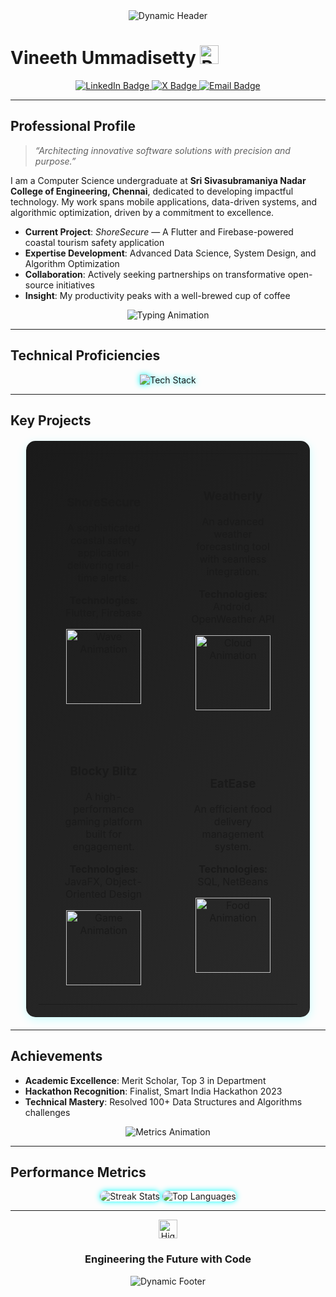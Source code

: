 <div align="center">
  <img src="https://capsule-render.vercel.app/api?type=shark&color=gradient&height=220§ion=header&text=Vineeth%20Ummadisetty&fontSize=60&animation=twinkling&fontColor=FFFFFF&stroke=00FFCC&strokeWidth=1" style="max-width: 100%;" alt="Dynamic Header" />
</div>

# Vineeth Ummadisetty <img src="https://raw.githubusercontent.com/Tarikul-Islam-Anik/Animated-Fluent-Emojis/master/Emojis/Hand%20gestures/Backhand%20Index%20Pointing%20Down.png" alt="Point Down" width="30" height="30" />

<div align="center">
  <a href="https://www.linkedin.com/in/vineeth-ummadisetty-4933511a6/" target="_blank">
    <img src="https://img.shields.io/badge/LinkedIn-0077B5?style=plastic&logo=linkedin&logoColor=white&labelColor=000000&color=0077B5&cacheSeconds=3600&animate=true" alt="LinkedIn Badge" />
  </a>
  <a href="https://x.com/Vineeth0101" target="_blank">
    <img src="https://img.shields.io/badge/X-1DA1F2?style=plastic&logo=x&logoColor=white&labelColor=000000&color=1DA1F2&cacheSeconds=3600&animate=true" alt="X Badge" />
  </a>
  <a href="mailto:vineeth2210369@ssn.edu.in">
    <img src="https://img.shields.io/badge/Email-D14836?style=plastic&logo=gmail&logoColor=white&labelColor=000000&color=D14836&cacheSeconds=3600&animate=true" alt="Email Badge" />
  </a>
</div>

---

## Professional Profile

> *“Architecting innovative software solutions with precision and purpose.”*

I am a Computer Science undergraduate at **Sri Sivasubramaniya Nadar College of Engineering, Chennai**, dedicated to developing impactful technology. My work spans mobile applications, data-driven systems, and algorithmic optimization, driven by a commitment to excellence.

- **Current Project**: *ShoreSecure* — A Flutter and Firebase-powered coastal tourism safety application  
- **Expertise Development**: Advanced Data Science, System Design, and Algorithm Optimization  
- **Collaboration**: Actively seeking partnerships on transformative open-source initiatives  
- **Insight**: My productivity peaks with a well-brewed cup of coffee  

<div align="center">
  <img src="https://readme-typing-svg.herokuapp.com?font=JetBrains+Mono&size=20&pause=800&color=00FFFF¢er=true&vCenter=true&width=500&lines=Software+Engineer;Problem+Solver;Tech+Innovator" alt="Typing Animation" />
</div>

---

## Technical Proficiencies

<div align="center">
  <img src="https://skillicons.dev/icons?i=python,java,flutter,react,firebase,mysql,git,html,css,js,c&theme=dark&perline=6" style="filter: drop-shadow(0 0 5px #00FFFF);" alt="Tech Stack" />
</div>

---

## Key Projects

<div align="center">
  <table style="border: none; width: 90%; margin: 20px auto; background: linear-gradient(135deg, #1a1a1a, #2a2a2a); border-radius: 15px; padding: 20px; box-shadow: 0 4px 15px rgba(0, 255, 255, 0.2);">
    <tr>
      <td align="center" style="padding: 30px;">
        <h3>ShoreSecure</h3>
        <p>A sophisticated coastal safety application delivering real-time alerts.</p>
        <p><strong>Technologies:</strong> Flutter, Firebase</p>
        <img src="https://github.com/vineeth33/vineeth33/blob/main/images/shoresecure-wave.gif?raw=true" width="120" alt="Wave Animation" />
      </td>
      <td align="center" style="padding: 30px;">
        <h3>Weatherly</h3>
        <p>An advanced weather forecasting tool with seamless integration.</p>
        <p><strong>Technologies:</strong> Android, OpenWeather API</p>
        <img src="https://github.com/vineeth33/vineeth33/blob/main/images/weatherly-cloud.gif?raw=true" width="120" alt="Cloud Animation" />
      </td>
    </tr>
    <tr>
      <td align="center" style="padding: 30px;">
        <h3>Blocky Blitz</h3>
        <p>A high-performance gaming platform built for engagement.</p>
        <p><strong>Technologies:</strong> JavaFX, Object-Oriented Design</p>
        <img src="https://github.com/vineeth33/vineeth33/blob/main/images/blocky-blitz.gif?raw=true" width="120" alt="Game Animation" />
      </td>
      <td align="center" style="padding: 30px;">
        <h3>EatEase</h3>
        <p>An efficient food delivery management system.</p>
        <p><strong>Technologies:</strong> SQL, NetBeans</p>
        <img src="https://github.com/vineeth33/vineeth33/blob/main/images/eatease-food.gif?raw=true" width="120" alt="Food Animation" />
      </td>
    </tr>
  </table>
</div>

---

## Achievements

- **Academic Excellence**: Merit Scholar, Top 3 in Department  
- **Hackathon Recognition**: Finalist, Smart India Hackathon 2023  
- **Technical Mastery**: Resolved 100+ Data Structures and Algorithms challenges  

<div align="center">
  <img src="https://metrics.lecoq.io/vineeth33?template=classic&isometric=true&base=header,activity,community,metadata&base.indepth=false&base.hireable=false&achievements=true&achievements.threshold=C&achievements.secrets=true&achievements.display=compact&achievements.limit=4" alt="Metrics Animation" />
</div>

---

## Performance Metrics

<div align="center">
  <img src="http://github-readme-streak-stats.herokuapp.com?user=vineeth33&theme=transparent&hide_border=true&background=1A1A1A&stroke=00FFFF&ring=00FFFF&fire=FF5555&currStreakLabel=00FFFF&sideNums=FFFFFF" alt="Streak Stats" style="border-radius: 15px; box-shadow: 0 0 10px #00FFFF;" />
  <img src="https://github-readme-stats.vercel.app/api/top-langs/?username=vineeth33&layout=donut&theme=transparent&hide_border=true&bg_color=1A1A1A&title_color=00FFFF&text_color=FFFFFF&icon_color=FF5555" alt="Top Languages" style="border-radius: 15px; box-shadow: 0 0 10px #00FFFF;" />
</div>

---

<div align="center">
  <img src="https://raw.githubusercontent.com/Tarikul-Islam-Anik/Animated-Fluent-Emojis/master/Emojis/Objects/High%20Voltage.png" alt="High Voltage" width="30" height="30" />
  <h3>Engineering the Future with Code</h3>
  <img src="https://capsule-render.vercel.app/api?type=shark&color=gradient&height=120§ion=footer&animation=twinkling&fontColor=FFFFFF&stroke=00FFCC&strokeWidth=1" alt="Dynamic Footer" />
</div>
